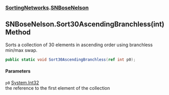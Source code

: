 ### [SortingNetworks](./SortingNetworks.md 'SortingNetworks').[SNBoseNelson](./SortingNetworks-SNBoseNelson.md 'SortingNetworks.SNBoseNelson')
## SNBoseNelson.Sort30AscendingBranchless(int) Method
Sorts a collection of 30 elements in ascending order using branchless min/max swap.  
```csharp
public static void Sort30AscendingBranchless(ref int p0);
```
#### Parameters
<a name='SortingNetworks-SNBoseNelson-Sort30AscendingBranchless(int)-p0'></a>
`p0` [System.Int32](https://docs.microsoft.com/en-us/dotnet/api/System.Int32 'System.Int32')  
the reference to the first element of the collection  
  
